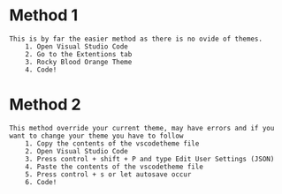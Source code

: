 # Method 1
	This is by far the easier method as there is no ovide of themes.
		1. Open Visual Studio Code
		2. Go to the Extentions tab
		3. Rocky Blood Orange Theme
		4. Code!

# Method 2
	This method override your current theme, may have errors and if you want to change your theme you have to follow
		1. Copy the contents of the vscodetheme file
		2. Open Visual Studio Code
		3. Press control + shift + P and type Edit User Settings (JSON)
		4. Paste the contents of the vscodetheme file
		5. Press control + s or let autosave occur
		6. Code!
